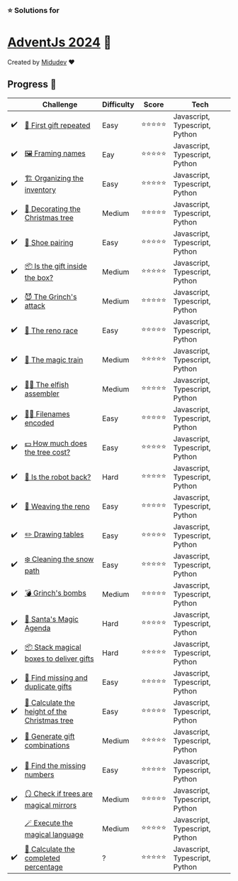 ### ⭐ Solutions for

# [AdventJs 2024](https://adventjs.dev/) 🎄

Created by [Midudev](https://twitter.com/midudev) ❤️

## Progress 📅

|    | Challenge | Difficulty | Score | Tech |
| -- | ----------| ---------- | ------| -----|
| ✔️  | [🎁 First gift repeated](./1-first-gift-repeated/) | Easy | ⭐⭐⭐⭐⭐ | Javascript, Typescript, Python |
| ✔️  | [🖼️ Framing names](./2-framing-names/) | Eay | ⭐⭐⭐⭐⭐ | Javascript, Typescript, Python |
| ✔️  | [🏗️ Organizing the inventory](./3-organizing-the-inventory/) | Easy| ⭐⭐⭐⭐⭐ | Javascript, Typescript, Python |
| ✔️  | [🎄 Decorating the Christmas tree](./4-decorating-the-christmas-tree/) | Medium | ⭐⭐⭐⭐⭐ | Javascript, Typescript, Python |
| ✔️  | [👞 Shoe pairing](./5-shoe-pairing/) | Easy | ⭐⭐⭐⭐⭐ | Javascript, Typescript, Python |
| ✔️  | [📦 Is the gift inside the box?](./6-is-the-gift-inside-the-box/) | Medium | ⭐⭐⭐⭐⭐ | Javascript, Typescript, Python |
| ✔️  | [😈 The Grinch's attack](./7-the-grinchs-attack/) | Medium | ⭐⭐⭐⭐⭐ | Javascript, Typescript, Python |
| ✔️  | [🦌 The reno race](./8-the-reno-race/) | Easy | ⭐⭐⭐⭐⭐ | Javascript, Typescript, Python |
| ✔️  | [🚂 The magic train](./9-the-magic-train/) | Medium | ⭐⭐⭐⭐⭐ | Javascript, Typescript, Python |
| ✔️  | [🧑‍💻 The elfish assembler](./10-the-elfish-assembler/) | Medium | ⭐⭐⭐⭐⭐ | Javascript, Typescript, Python |
| ✔️  | [🏴‍☠️ Filenames encoded](./11-filenames-encoded/) | Easy | ⭐⭐⭐⭐⭐ | Javascript, Typescript, Python |
| ✔️  | [💵 How much does the tree cost? ](./12-how-much-does-the-tree-cost/) | Easy | ⭐⭐⭐⭐⭐ | Javascript, Typescript, Python |
| ✔️  | [🤖 Is the robot back? ](./13-is-the-robot-back/) | Hard | ⭐⭐⭐⭐⭐ | Javascript, Typescript, Python |
| ✔️  | [🦌 Weaving the reno ](./14-Weaving-the-reno/) | Easy | ⭐⭐⭐⭐⭐ | Javascript, Typescript, Python |
| ✔️  | [✏️ Drawing tables ](./15-drawing-tables/) | Easy | ⭐⭐⭐⭐⭐ | Javascript, Typescript, Python |
| ✔️  | [❄️ Cleaning the snow path ](./16-cleaning-the-snow-path/) | Easy | ⭐⭐⭐⭐⭐ | Javascript, Typescript, Python |
| ✔️  | [💣 Grinch's bombs ](./17-grinchs-bomb/) | Medium | ⭐⭐⭐⭐⭐ | Javascript, Typescript, Python |
| ✔️  | [📇 Santa's Magic Agenda ](./18-santas-magic-agenda/) | Hard | ⭐⭐⭐⭐⭐ | Javascript, Typescript, Python |
| ✔️  | [📦 Stack magical boxes to deliver gifts ](./19-stack-magical-boxes-to-deliver-gifts/) | Hard | ⭐⭐⭐⭐⭐ | Javascript, Typescript, Python |
| ✔️  | [🎁 Find missing and duplicate gifts ](./20-find-missing-and-duplicate-gifts/) | Easy | ⭐⭐⭐⭐⭐ | Javascript, Typescript, Python |
| ✔️  | [🎄 Calculate the height of the Christmas tree ](./21-calculate-the-height-of-the-christmas-tree/) | Easy | ⭐⭐⭐⭐⭐ | Javascript, Typescript, Python |
| ✔️  | [🎁 Generate gift combinations ](./22-generate-gift-combination/) | Medium | ⭐⭐⭐⭐⭐ | Javascript, Typescript, Python |
| ✔️  | [🔢 Find the missing numbers ](./23-find-the-missing-numbers/) | Easy | ⭐⭐⭐⭐⭐ | Javascript, Typescript, Python |
| ✔️  | [🪞 Check if trees are magical mirrors ](./24-check-if-trees-are-magical-mirrors/) | Medium | ⭐⭐⭐⭐⭐ | Javascript, Typescript, Python |
|   | [🪄 Execute the magical language ](./25-execute-the-magical-language/) | Medium | ⭐⭐⭐⭐⭐ | Javascript, Typescript, Python |
| ✔️  | [🎯 Calculate the completed percentage ](./26-calculate-the-completed-percentage/) | ? | ⭐⭐⭐⭐⭐ | Javascript, Typescript, Python |

